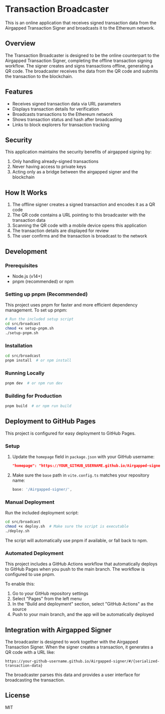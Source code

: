 # Transaction Broadcaster

This is an online application that receives signed transaction data from the Airgapped Transaction Signer and broadcasts it to the Ethereum network.

## Overview

The Transaction Broadcaster is designed to be the online counterpart to the Airgapped Transaction Signer, completing the offline transaction signing workflow. The signer creates and signs transactions offline, generating a QR code. The broadcaster receives the data from the QR code and submits the transaction to the blockchain.

## Features

- Receives signed transaction data via URL parameters
- Displays transaction details for verification
- Broadcasts transactions to the Ethereum network
- Shows transaction status and hash after broadcasting
- Links to block explorers for transaction tracking

## Security

This application maintains the security benefits of airgapped signing by:

1. Only handling already-signed transactions
2. Never having access to private keys
3. Acting only as a bridge between the airgapped signer and the blockchain

## How It Works

1. The offline signer creates a signed transaction and encodes it as a QR code
2. The QR code contains a URL pointing to this broadcaster with the transaction data
3. Scanning the QR code with a mobile device opens this application
4. The transaction details are displayed for review
5. The user confirms and the transaction is broadcast to the network

## Development

### Prerequisites

- Node.js (v14+)
- pnpm (recommended) or npm

### Setting up pnpm (Recommended)

This project uses pnpm for faster and more efficient dependency management. To set up pnpm:

```bash
# Run the included setup script
cd src/broadcast
chmod +x setup-pnpm.sh
./setup-pnpm.sh
```

### Installation

```bash
cd src/broadcast
pnpm install  # or npm install
```

### Running Locally

```bash
pnpm dev  # or npm run dev
```

### Building for Production

```bash
pnpm build  # or npm run build
```

## Deployment to GitHub Pages

This project is configured for easy deployment to GitHub Pages.

### Setup

1. Update the `homepage` field in `package.json` with your GitHub username:

   ```json
   "homepage": "https://YOUR_GITHUB_USERNAME.github.io/Airgapped-signer"
   ```

2. Make sure the `base` path in `vite.config.ts` matches your repository name:
   ```ts
   base: '/Airgapped-signer/',
   ```

### Manual Deployment

Run the included deployment script:

```bash
cd src/broadcast
chmod +x deploy.sh  # Make sure the script is executable
./deploy.sh
```

The script will automatically use pnpm if available, or fall back to npm.

### Automated Deployment

This project includes a GitHub Actions workflow that automatically deploys to GitHub Pages when you push to the main branch. The workflow is configured to use pnpm.

To enable this:

1. Go to your GitHub repository settings
2. Select "Pages" from the left menu
3. In the "Build and deployment" section, select "GitHub Actions" as the source
4. Push to your main branch, and the app will be automatically deployed

## Integration with Airgapped Signer

The broadcaster is designed to work together with the Airgapped Transaction Signer. When the signer creates a transaction, it generates a QR code with a URL like:

```
https://your-github-username.github.io/Airgapped-signer/#/{serialized-transaction-data}
```

The broadcaster parses this data and provides a user interface for broadcasting the transaction.

## License

MIT
